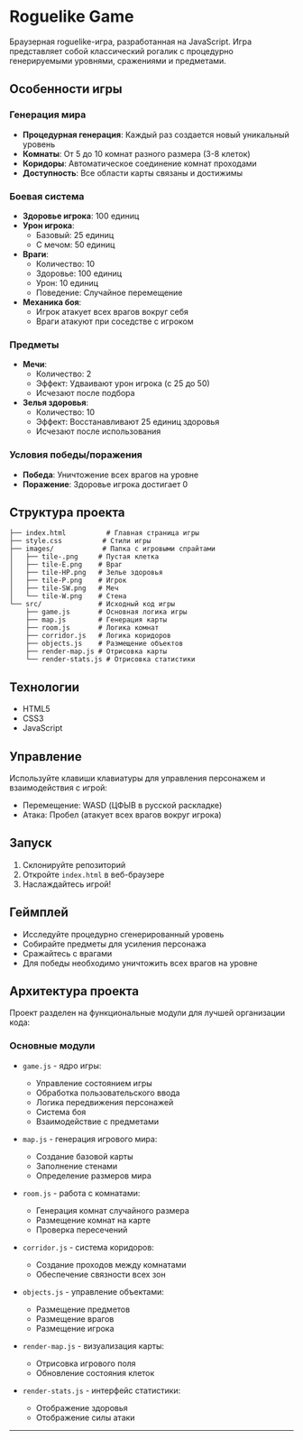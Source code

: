 # Roguelike Game

Браузерная roguelike-игра, разработанная на JavaScript. Игра представляет собой классический рогалик с процедурно генерируемыми уровнями, сражениями и предметами.

## Особенности игры

### Генерация мира
- **Процедурная генерация**: Каждый раз создается новый уникальный уровень
- **Комнаты**: От 5 до 10 комнат разного размера (3-8 клеток)
- **Коридоры**: Автоматическое соединение комнат проходами
- **Доступность**: Все области карты связаны и достижимы

### Боевая система
- **Здоровье игрока**: 100 единиц
- **Урон игрока**: 
  - Базовый: 25 единиц
  - С мечом: 50 единиц
- **Враги**: 
  - Количество: 10
  - Здоровье: 100 единиц
  - Урон: 10 единиц
  - Поведение: Случайное перемещение
- **Механика боя**:
  - Игрок атакует всех врагов вокруг себя
  - Враги атакуют при соседстве с игроком

### Предметы
- **Мечи**:
  - Количество: 2
  - Эффект: Удваивают урон игрока (с 25 до 50)
  - Исчезают после подбора
- **Зелья здоровья**:
  - Количество: 10
  - Эффект: Восстанавливают 25 единиц здоровья
  - Исчезают после использования

### Условия победы/поражения
- **Победа**: Уничтожение всех врагов на уровне
- **Поражение**: Здоровье игрока достигает 0

## Структура проекта

```
├── index.html          # Главная страница игры
├── style.css          # Стили игры
├── images/            # Папка с игровыми спрайтами
│   ├── tile-.png     # Пустая клетка
│   ├── tile-E.png    # Враг
│   ├── tile-HP.png   # Зелье здоровья
│   ├── tile-P.png    # Игрок
│   ├── tile-SW.png   # Меч
│   └── tile-W.png    # Стена
└── src/              # Исходный код игры
    ├── game.js       # Основная логика игры
    ├── map.js        # Генерация карты
    ├── room.js       # Логика комнат
    ├── corridor.js   # Логика коридоров
    ├── objects.js    # Размещение объектов
    ├── render-map.js # Отрисовка карты
    └── render-stats.js # Отрисовка статистики
```

## Технологии

- HTML5
- CSS3
- JavaScript

## Управление

Используйте клавиши клавиатуры для управления персонажем и взаимодействия с игрой:
- Перемещение: WASD (ЦФЫВ в русской раскладке)
- Атака: Пробел (атакует всех врагов вокруг игрока)

## Запуск

1. Склонируйте репозиторий
2. Откройте `index.html` в веб-браузере
3. Наслаждайтесь игрой!

## Геймплей

- Исследуйте процедурно сгенерированный уровень
- Собирайте предметы для усиления персонажа
- Сражайтесь с врагами
- Для победы необходимо уничтожить всех врагов на уровне

## Архитектура проекта

Проект разделен на функциональные модули для лучшей организации кода:

### Основные модули
- `game.js` - ядро игры:
  - Управление состоянием игры
  - Обработка пользовательского ввода
  - Логика передвижения персонажей
  - Система боя
  - Взаимодействие с предметами

- `map.js` - генерация игрового мира:
  - Создание базовой карты
  - Заполнение стенами
  - Определение размеров мира

- `room.js` - работа с комнатами:
  - Генерация комнат случайного размера
  - Размещение комнат на карте
  - Проверка пересечений

- `corridor.js` - система коридоров:
  - Создание проходов между комнатами
  - Обеспечение связности всех зон

- `objects.js` - управление объектами:
  - Размещение предметов
  - Размещение врагов
  - Размещение игрока
  
- `render-map.js` - визуализация карты:
  - Отрисовка игрового поля
  - Обновление состояния клеток
  
- `render-stats.js` - интерфейс статистики:
  - Отображение здоровья
  - Отображение силы атаки

---

